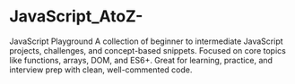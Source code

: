 # JavaScript_AtoZ-
JavaScript Playground A collection of beginner to intermediate JavaScript projects, challenges, and concept-based snippets. Focused on core topics like functions, arrays, DOM, and ES6+. Great for learning, practice, and interview prep with clean, well-commented code.
